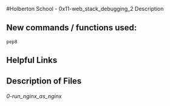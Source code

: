#Holberton School - 0x11-web_stack_debugging_2
Description

## New commands / functions used:
``pep8``

## Helpful Links

## Description of Files
<h6>0-run_nginx_as_nginx</h6>

